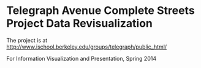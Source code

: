 Telegraph Avenue Complete Streets Project Data Revisualization
=========

The project is at http://www.ischool.berkeley.edu/groups/telegraph/public_html/

For Information Visualization and Presentation, Spring 2014
